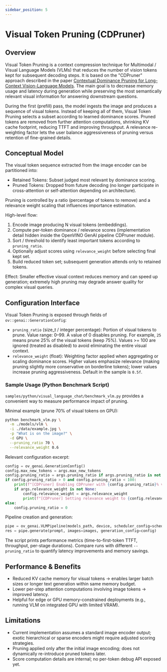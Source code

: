 ```yaml
---
sidebar_position: 5
---
```


# Visual Token Pruning (CDPruner)

## Overview
Visual Token Pruning is a context compression technique for Multimodal / Visual Language Models (VLMs) that reduces the number of vision tokens kept for subsequent decoding steps. It is based on the "CDPruner" approach described in the paper [Contextual Dominance Pruning for Long-Context Vision-Language Models](https://arxiv.org/pdf/2506.10967). The main goal is to decrease memory usage and latency during generation while preserving the most semantically relevant visual information for answering downstream questions.

During the first (prefill) pass, the model ingests the image and produces a sequence of visual tokens. Instead of keeping all of them, Visual Token Pruning selects a subset according to learned dominance scores. Pruned tokens are removed from further attention computations, shrinking KV cache footprint, reducing TTFT and improving throughput. A relevance re-weighting factor lets the user balance aggressiveness of pruning versus retention of fine-grained details.

## Conceptual Model
The visual token sequence extracted from the image encoder can be partitioned into:

* Retained Tokens: Subset judged most relevant by dominance scoring.
* Pruned Tokens: Dropped from future decoding (no longer participate in cross-attention or self-attention depending on architecture).

Pruning is controlled by a ratio (percentage of tokens to remove) and a relevance weight scaling that influences importance estimation.

High-level flow:
1. Encode image producing N visual tokens (embeddings).
2. Compute per-token dominance / relevance scores (implementation detail hidden inside the OpenVINO GenAI pipeline CDPruner module).
3. Sort / threshold to identify least important tokens according to `pruning_ratio`.
4. Optionally adjust scores using `relevance_weight` before selecting final kept set.
5. Build reduced token set; subsequent generation attends only to retained tokens.

Effect: Smaller effective visual context reduces memory and can speed up generation; extremely high pruning may degrade answer quality for complex visual queries.

## Configuration Interface
Visual Token Pruning is exposed through fields of `ov::genai::GenerationConfig`:

* `pruning_ratio` (size_t / integer percentage): Portion of visual tokens to prune. Value range: 0–99. A value of 0 disables pruning. For example, `25` means prune 25% of the visual tokens (keep 75%). Values >= 100 are ignored (treated as disabled) to avoid eliminating the entire visual context.
* `relevance_weight` (float): Weighting factor applied when aggregating or scaling dominance scores. Higher values emphasize relevance (making pruning slightly more conservative on borderline tokens); lower values increase pruning aggressiveness. Default in the sample is `0.5f`.

### Sample Usage (Python Benchmark Script)
`samples/python/visual_language_chat/benchmark_vlm.py` provides a convenient way to measure performance impact of pruning.

Minimal example (prune 70% of visual tokens on GPU):
```bash
python benchmark_vlm.py \
  -m ./models/vlm \
  -i ./data/example.jpg \
  -p "What is on the image?" \
  -d GPU \
  --pruning_ratio 70 \
  --relevance_weight 0.6
```

Relevant configuration excerpt:
```python
config = ov_genai.GenerationConfig()
config.max_new_tokens = args.max_new_tokens
config.pruning_ratio = args.pruning_ratio if args.pruning_ratio is not None else 0
if config.pruning_ratio > 0 and config.pruning_ratio < 100:
    print(f"[CDPruner] Enabling CDPruner with {config.pruning_ratio}% visual token pruning")
    if args.relevance_weight is not None:
        config.relevance_weight = args.relevance_weight
        print(f"[CDPruner] Setting relevance weight to {config.relevance_weight}")
else:
    config.pruning_ratio = 0
```

Pipeline creation and generation:
```python
pipe = ov_genai.VLMPipeline(models_path, device, scheduler_config=scheduler_config)
res = pipe.generate(prompt, images=images, generation_config=config)
```

The script prints performance metrics (time-to-first-token TTFT, throughput, per-stage durations). Compare runs with different `--pruning_ratio` to quantify latency improvements and memory savings.

## Performance & Benefits
* Reduced KV cache memory for visual tokens -> enables larger batch sizes or longer text generation within same memory budget.
* Lower per-step attention computations involving image tokens -> improved latency.
* Helpful for edge or GPU memory-constrained deployments (e.g., running VLM on integrated GPU with limited VRAM).

## Limitations
* Current implementation assumes a standard image encoder output; exotic hierarchical or sparse encoders might require adjusted scoring strategies.
* Pruning applied only after the initial image encoding; does not dynamically re-introduce pruned tokens later.
* Score computation details are internal; no per-token debug API exposed yet.